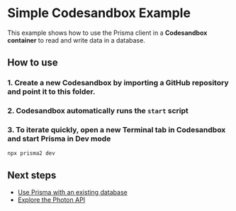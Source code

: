 # Simple Codesandbox Example

This example shows how to use the Prisma client in a **Codesandbox container** to read and write data in a database.

## How to use

### 1. Create a new Codesandbox by importing a GitHub repository and point it to this folder.

### 2. Codesandbox automatically runs the `start` script

### 3. To iterate quickly, open a new Terminal tab in Codesandbox and start Prisma in Dev mode

```
npx prisma2 dev
```

## Next steps

- [Use Prisma with an existing database](https://github.com/prisma/prisma2-docs/blob/master/introspection.md)
- [Explore the Photon API](https://github.com/prisma/prisma2-docs/blob/master/photon/api.md)
